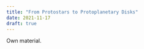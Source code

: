 ```yaml
---
title: "From Protostars to Protoplanetary Disks"
date: 2021-11-17
draft: true
---
```


Own material.